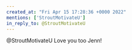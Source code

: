 ```yaml
---
created_at: "Fri Apr 15 17:28:36 +0000 2022"
mentions: ['StroutMotivateU']
in_reply_to: @StroutMotivateU
---
```


@StroutMotivateU Love you too Jenn!